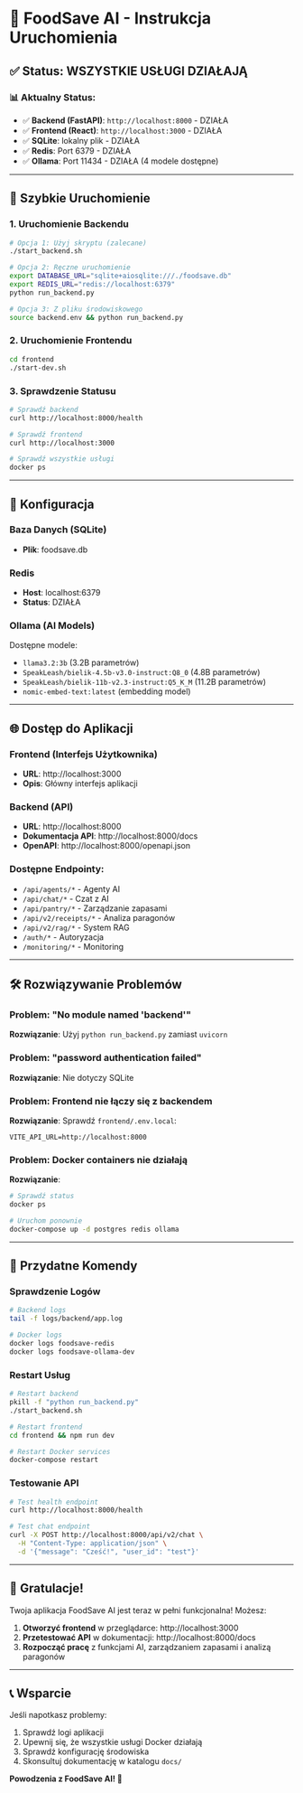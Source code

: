 # 🚀 FoodSave AI - Instrukcja Uruchomienia

## ✅ Status: WSZYSTKIE USŁUGI DZIAŁAJĄ

### 📊 Aktualny Status:
- ✅ **Backend (FastAPI)**: `http://localhost:8000` - DZIAŁA
- ✅ **Frontend (React)**: `http://localhost:3000` - DZIAŁA  
- ✅ **SQLite**: lokalny plik - DZIAŁA
- ✅ **Redis**: Port 6379 - DZIAŁA
- ✅ **Ollama**: Port 11434 - DZIAŁA (4 modele dostępne)

---

## 🎯 Szybkie Uruchomienie

### 1. Uruchomienie Backendu
```bash
# Opcja 1: Użyj skryptu (zalecane)
./start_backend.sh

# Opcja 2: Ręczne uruchomienie
export DATABASE_URL="sqlite+aiosqlite:///./foodsave.db"
export REDIS_URL="redis://localhost:6379"
python run_backend.py

# Opcja 3: Z pliku środowiskowego
source backend.env && python run_backend.py
```

### 2. Uruchomienie Frontendu
```bash
cd frontend
./start-dev.sh
```

### 3. Sprawdzenie Statusu
```bash
# Sprawdź backend
curl http://localhost:8000/health

# Sprawdź frontend
curl http://localhost:3000

# Sprawdź wszystkie usługi
docker ps
```

---

## 🔧 Konfiguracja

### Baza Danych (SQLite)
- **Plik**: foodsave.db

### Redis
- **Host**: localhost:6379
- **Status**: DZIAŁA

### Ollama (AI Models)
Dostępne modele:
- `llama3.2:3b` (3.2B parametrów)
- `SpeakLeash/bielik-4.5b-v3.0-instruct:Q8_0` (4.8B parametrów)
- `SpeakLeash/bielik-11b-v2.3-instruct:Q5_K_M` (11.2B parametrów)
- `nomic-embed-text:latest` (embedding model)

---

## 🌐 Dostęp do Aplikacji

### Frontend (Interfejs Użytkownika)
- **URL**: http://localhost:3000
- **Opis**: Główny interfejs aplikacji

### Backend (API)
- **URL**: http://localhost:8000
- **Dokumentacja API**: http://localhost:8000/docs
- **OpenAPI**: http://localhost:8000/openapi.json

### Dostępne Endpointy:
- `/api/agents/*` - Agenty AI
- `/api/chat/*` - Czat z AI
- `/api/pantry/*` - Zarządzanie zapasami
- `/api/v2/receipts/*` - Analiza paragonów
- `/api/v2/rag/*` - System RAG
- `/auth/*` - Autoryzacja
- `/monitoring/*` - Monitoring

---

## 🛠️ Rozwiązywanie Problemów

### Problem: "No module named 'backend'"
**Rozwiązanie**: Użyj `python run_backend.py` zamiast `uvicorn`

### Problem: "password authentication failed"
**Rozwiązanie**: Nie dotyczy SQLite

### Problem: Frontend nie łączy się z backendem
**Rozwiązanie**: Sprawdź `frontend/.env.local`:
```
VITE_API_URL=http://localhost:8000
```

### Problem: Docker containers nie działają
**Rozwiązanie**:
```bash
# Sprawdź status
docker ps

# Uruchom ponownie
docker-compose up -d postgres redis ollama
```

---

## 📝 Przydatne Komendy

### Sprawdzenie Logów
```bash
# Backend logs
tail -f logs/backend/app.log

# Docker logs
docker logs foodsave-redis
docker logs foodsave-ollama-dev
```

### Restart Usług
```bash
# Restart backend
pkill -f "python run_backend.py"
./start_backend.sh

# Restart frontend
cd frontend && npm run dev

# Restart Docker services
docker-compose restart
```

### Testowanie API
```bash
# Test health endpoint
curl http://localhost:8000/health

# Test chat endpoint
curl -X POST http://localhost:8000/api/v2/chat \
  -H "Content-Type: application/json" \
  -d '{"message": "Cześć!", "user_id": "test"}'
```

---

## 🎉 Gratulacje!

Twoja aplikacja FoodSave AI jest teraz w pełni funkcjonalna! Możesz:

1. **Otworzyć frontend** w przeglądarce: http://localhost:3000
2. **Przetestować API** w dokumentacji: http://localhost:8000/docs
3. **Rozpocząć pracę** z funkcjami AI, zarządzaniem zapasami i analizą paragonów

---

## 📞 Wsparcie

Jeśli napotkasz problemy:
1. Sprawdź logi aplikacji
2. Upewnij się, że wszystkie usługi Docker działają
3. Sprawdź konfigurację środowiska
4. Skonsultuj dokumentację w katalogu `docs/`

**Powodzenia z FoodSave AI! 🚀** 